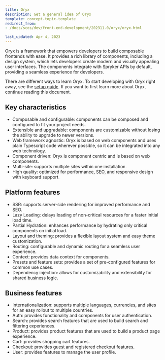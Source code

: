 ```yaml
---
title: Oryx
description: Get a general idea of Oryx
template: concept-topic-template
redirect_from:
- /docs/scos/dev/front-end-development/202311.0/oryx/oryx.html

last_updated: Apr 4, 2023
---
```


Oryx is a framework that empowers developers to build composable frontends with ease. It provides a rich library of components, including a design system, which lets developers create modern and visually appealing user interfaces. The components integrate with Spryker APIs by default, providing a seamless experience for developers.

There are different ways to learn Oryx. To start developing with Oryx right away, see the [setup guide](/docs/dg/dev/frontend-development/{{page.version}}/oryx/getting-started/set-up-oryx.html). If you want to first learn more about Oryx, continue reading this document.

## Key characteristics

- Composable and configurable: components can be composed and configured to fit your project needs.
- Extensible and upgradable: components are customizable without losing the ability to upgrade to newer versions.
- Web framework agnostic: Oryx is based on web components and uses plain Typescript code wherever possible, so it can be integrated into any web technology.
- Component driven: Oryx is component centric and is based on web components.
- Multi-site: supports multiple sites within one installation.
- High quality: optimized for performance, SEO, and responsive design with keyboard support.

## Platform features

- SSR: supports server-side rendering for improved performance and SEO.
- Lazy Loading: delays loading of non-critical resources for a faster initial load time.
- Partial Hydration: enhances performance by hydrating only critical components on initial load.
- Layout and theming: provides a flexible layout system and easy theme customization.
- Routing: configurable and dynamic routing for a seamless user experience.
- Context: provides data context for components.
- Presets and feature sets: provides a set of pre-configured features for common use cases.
- Dependency injection: allows for customizability and extensibility for shared business logic.

## Business features

- Internationalization: supports multiple languages, currencies, and sites for an easy rollout to multiple countries.
- Auth: provides functionality and components for user authentication.
- Search: provides search features that are used to build search and filtering experiences.
- Product: provides product features that are used to build a product page experience.
- Cart: provides shopping cart features.
- Checkout: provides guest and registered checkout features.
- User: provides features to manage the user profile.
